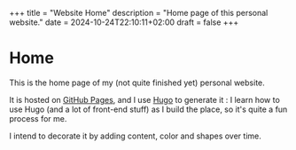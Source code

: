 +++
title = "Website Home"
description = "Home page of this personal website."
date = 2024-10-24T22:10:11+02:00
draft = false
+++

# Home

This is the home page of my (not quite finished yet) personal website.

It is hosted on [GitHub Pages](https://github.com/MariusRoger/mariusroger.github.io "My GitHub Pages repository"), and I use [Hugo](https://gohugo.io "Hugo website") to generate it : I learn how to use Hugo (and a lot of front-end stuff) as I build the place, so it's quite a fun process for me.

I intend to decorate it by adding content, color and shapes over time.